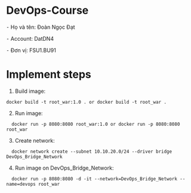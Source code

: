 # DevOps-Course
⁃ Họ và tên: Đoàn Ngọc Đạt

⁃ Account: DatDN4

⁃ Đơn vị: FSU1.BU91


# Implement steps
1. Build image:

```console
docker build -t root_war:1.0 . or docker build -t root_war .
```
  
2. Run image:

```console
  docker run -p 8080:8080 root_war:1.0 or docker run -p 8080:8080 root_war
```

3. Create network:

```console
  docker network create --subnet 10.10.20.0/24 --driver bridge DevOps_Bridge_Network
```

4. Run image on DevOps_Bridge_Network:

```console
  docker run -p 8080:8080 -d -it --network=DevOps_Bridge_Network --name=devops root_war
```